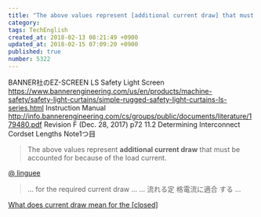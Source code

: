 ```yaml
---
title: "The above values represent [additional current draw] that must be accounted for because of the load current."
category: 
tags: TechEnglish
created_at: 2018-02-13 08:21:49 +0900
updated_at: 2018-02-15 07:09:20 +0900
published: true
number: 5322
---
```


BANNER社のEZ-SCREEN LS Safety Light Screen
https://www.bannerengineering.com/us/en/products/machine-safety/safety-light-curtains/simple-rugged-safety-light-curtains-ls-series.html
Instruction Manual
http://info.bannerengineering.com/cs/groups/public/documents/literature/179480.pdf
Revision F (Dec. 28, 2017)
p72
11.2 Determining Interconnect Cordset Lengths
Note1つ目

> The above values represent **additional current draw** that must be accounted for because of the load current.

[@ linguee](https://www.linguee.jp/%E8%8B%B1%E8%AA%9E-%E6%97%A5%E6%9C%AC%E8%AA%9E/%E7%BF%BB%E8%A8%B3/current+draw.html)
> ... for the required current draw ...
> ... 流れる定 格電流に適合 する ...

[What does current draw mean for the [closed]](https://electronics.stackexchange.com/questions/149454/what-does-current-draw-mean-for-the)


